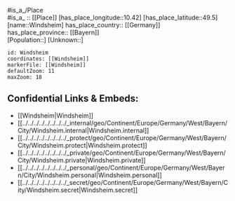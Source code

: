 ﻿---
location: [49.5,10.42] 
mapzoom: [7,12] 
mapmarker: city 
type: City
tags:
- geo/City


SpocWebEntityId: 35639
isDeleted: false
confidential: public

---
#is_a_/Place  
#is_a_ :: [[Place]] 
[has_place_longitude::10.42] 
[has_place_latitude::49.5] 
[name::Windsheim] 
has_place_country:: [[Germany]]  
has_place_province:: [[Bayern]]  
[Population::] 
[Unknown::] 


```leaflet
id: Windsheim
coordinates: [[Windsheim]] 
markerFile: [[Windsheim]] 
defaultZoom: 11 
maxZoom: 18
```


## Confidential Links & Embeds: 
- [[Windsheim|Windsheim]]  
- [[../../../../../../../../_internal/geo/Continent/Europe/Germany/West/Bayern/City/Windsheim.internal|Windsheim.internal]] 
- [[../../../../../../../../_protect/geo/Continent/Europe/Germany/West/Bayern/City/Windsheim.protect|Windsheim.protect]] 
- [[../../../../../../../../_private/geo/Continent/Europe/Germany/West/Bayern/City/Windsheim.private|Windsheim.private]] 
- [[../../../../../../../../_personal/geo/Continent/Europe/Germany/West/Bayern/City/Windsheim.personal|Windsheim.personal]] 
- [[../../../../../../../../_secret/geo/Continent/Europe/Germany/West/Bayern/City/Windsheim.secret|Windsheim.secret]] 
